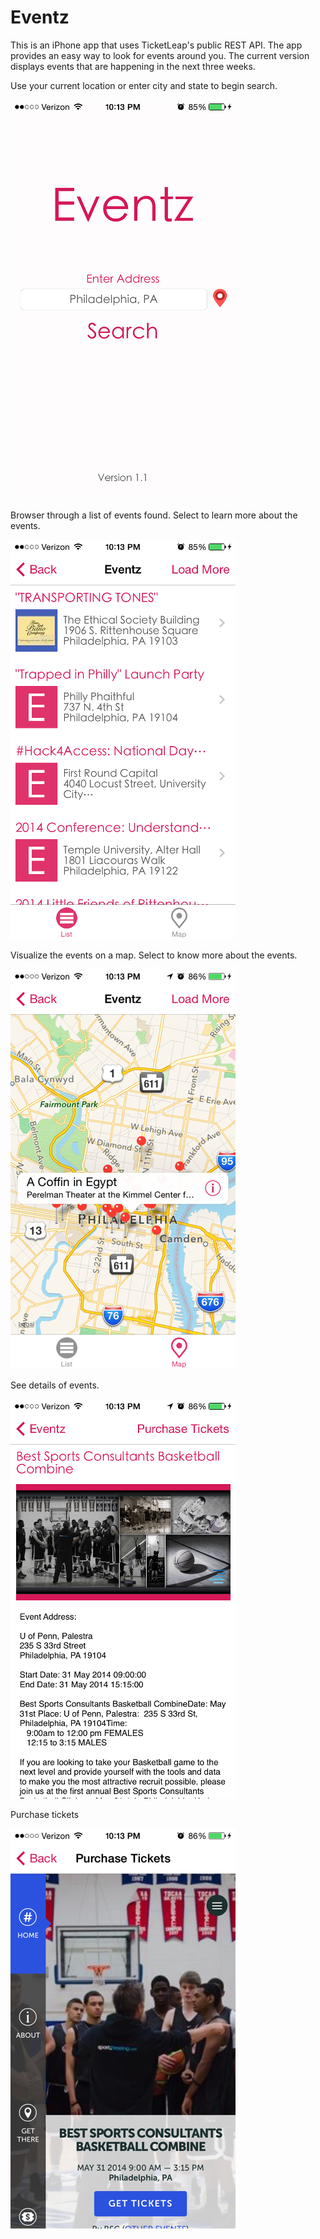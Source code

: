 Eventz
======

This is an iPhone app that uses TicketLeap's public REST API. The app provides an easy way to look for events around you. The current version displays events that are happening in the next three weeks.


Use your current location or enter city and state to begin search.

![alt tag](/photo1.PNG)


Browser through a list of events found. Select to learn more about the events.

![alt tag](photo2.PNG)


Visualize the events on a map. Select to know more about the events.

![alt tag](photo3.PNG)


See details of events.

![alt tag](photo4.PNG)


Purchase tickets

![alt tag](photo5.PNG)
